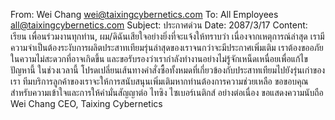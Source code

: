From: Wei Chang <wei@taixingcybernetics.com>
To: All Employees <all@taixingcybernetics.com>
Subject: ประกาศด่วน
Date: 2087/3/17
Content:
เรียน เพื่อนร่วมงานทุกท่าน,
ผม/ดิฉันเสียใจอย่างยิ่งที่จะแจ้งให้ทราบว่า เนื่องจากเหตุการณ์ล่าสุด เรามีความจำเป็นต้องระงับการผลิตประสาทเทียมรุ่นล่าสุดของเราจนกว่าจะมีประกาศเพิ่มเติม
เราต้องขออภัยในความไม่สะดวกที่อาจเกิดขึ้น และขอรับรองว่าเรากำลังทำงานอย่างไม่รู้จักเหน็ดเหนื่อยเพื่อแก้ไขปัญหานี้
ในช่วงเวลานี้ โปรดเปลี่ยนเส้นทางคำสั่งซื้อทั้งหมดที่เกี่ยวข้องกับประสาทเทียมไปยังรุ่นเก่าของเรา
ทีมบริการลูกค้าของเราจะให้การสนับสนุนเพิ่มเติมหากท่านต้องการความช่วยเหลือ
ขอขอบคุณสำหรับความเข้าใจและการให้คำมั่นสัญญาต่อ ไทซิง ไซเบอร์เนติกส์ อย่างต่อเนื่อง
ขอแสดงความนับถือ
Wei Chang
CEO, Taixing Cybernetics
